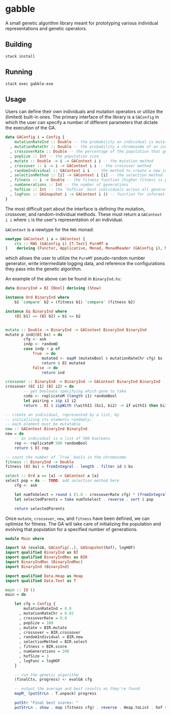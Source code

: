# gabble

A small genetic algorithm library meant for prototyping various individual representations and genetic operators.


## Building
`stack install`

## Running
`stack exec gabble-exe`

## Usage

Users can define their own individuals and mutation operators or utilize the (limited) built-in ones. The primary interface of the library is a `GAConfig` in which the user can specify a number of different parameters that dictate the execution of the GA.

```haskell
data GAConfig i = Config {
    mutationRateInd :: Double -- the probability an individual is mutated
  , mutationRateChr :: Double -- the probability a chromosome of an individual is mutated
  , crossoverRate :: Double -- the percentage of the population that gets replaced through recombination
  , popSize :: Int -- the population size
  , mutate :: Double -> i -> GAContext i i -- the mutation method
  , crossover :: i -> i -> GAContext i i -- the crossover method
  , randomIndividual :: GAContext i i  -- the method to create a new individual
  , selectionMethod :: [i] -> GAContext i [i] -- the selection method
  , fitness :: i -> Double -- the fitness function (higher fitness is preferred)
  , numGenerations :: Int -- the number of generations
  , hofSize :: Int -- the `hofSize` best individuals across all generations
  , logFunc :: GASnapshot i -> GAContext i () -- function for information sourced from most recent snapshot
}
```

The most difficult part about the interface is defining the mutation, crossover, and random-individual methods. These must return a `GAContext i i` where `i` is the user's representation of an individual.

`GAContext` is a newtype for the `RWS` monad:

```haskell
newtype GAContext i a = GAContext {
    ctx :: RWS (GAConfig i) [T.Text] PureMT a
}    deriving (Functor, Applicative, Monad, MonadReader (GAConfig i), MonadWriter [T.Text])
```

which allows the user to utilize the `PureMT` pseudo-random number generator, write intermediate logging data, and reference the configurations they pass into the genetic algorithm.

An example of the above can be found in `BinaryInd.hs`:

```haskell
data BinaryInd = BI [Bool] deriving (Show)

instance Ord BinaryInd where
    b1 `compare` b2 = (fitness b1) `compare` (fitness b2)

instance Eq BinaryInd where
    (BI b1) == (BI b2) = b1 == b2


mutate :: Double -> BinaryInd -> GAContext BinaryInd BinaryInd
mutate p ind@(BI bs) = do
        cfg <- ask
        indp <- randomD
        case indp < p of
            True -> do
                mutated <- mapM (mutateBool $ mutationRateChr cfg) bs
                return $ BI mutated
            False -> do
                return ind

crossover :: BinaryInd -> BinaryInd -> GAContext BinaryInd BinaryInd
crossover (BI i1) (BI i2) = do
        -- get booleans specifying which gene to take
        code <- replicateM (length i1) randomBool
        let pairing = zip i1 i2
        return . BI $ zipWith (\withI1 (bi1, bi2) -> if withI1 then bi1 else bi2) code pairing

-- create an individual, represented by a list, by
-- initializing its elements randomly;
-- each element must be mutatable
new :: GAContext BinaryInd BinaryInd
new = do
    -- an individual is a list of 500 booleans
    rep <- replicateM 500 randomBool
    return $ BI rep

-- count the number of `True` bools in the chromosome
fitness :: BinaryInd -> Double
fitness (BI bs) = fromIntegral . length . filter id $ bs

select :: Ord a => [a] -> GAContext a [a]
select pop = do -- TODO: add selection method here
    cfg <- ask

    let numToSelect = round $ (1.0 - crossoverRate cfg) * (fromIntegral $ popSize cfg)
    let selectedParents = take numToSelect . reverse . sort $ pop

    return selectedParents
```

Once `mutate`, `crossover`, `new`, and `fitness` have been defined, we can optimize for fitness. The GA will take care of initializing the population and evolving that population for a specified number of generations.

```haskell
module Main where

import GA (evalGA, GAConfig(..), GASnapshot(hof), logHOF)
import qualified BinaryInd as BI
import qualified BinaryIndRec as BIR
import BinaryIndRec (BinaryIndRec)
import BinaryInd (BinaryInd)

import qualified Data.Heap as Heap
import qualified Data.Text as T

main :: IO ()
main = do

    let cfg = Config {
        mutationRateInd = 0.8
      , mutationRateChr = 0.02
      , crossoverRate = 0.8
      , popSize = 100
      , mutate = BIR.mutate
      , crossover = BIR.crossover
      , randomIndividual = BIR.new
      , selectionMethod = BIR.select
      , fitness = BIR.score
      , numGenerations = 200
      , hofSize = 3
      , logFunc = logHOF
    }

    -- run the genetic algorithm
    (finalCtx, progress) <- evalGA cfg

    -- output the average and best results as they're found
    mapM_ (putStrLn . T.unpack) progress

    putStr "Final best scores: "
    putStrLn . show . map (fitness cfg) . reverse . Heap.toList . hof $ finalCtx
```